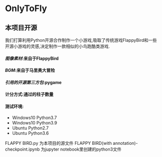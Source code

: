 # OnlyToFly
本项目开源
--
我们打算利用Python开源合作制作一个小游戏,吸取了传统游戏FlappyBird和一些开源小游戏的灵感,决定制作一款相似的小鸟跑酷类游戏.<br>

#### *图像素材*:来自于FlappyBird<br>
#### *BGM*:来自于马里奥大冒险<br>
#### *引用的开源第三方包*:pygame<br>

#### 计分方式:通过的柱子数量<br>

#### 测试环境:
 - Windows10 Python3.7
 - Windows10 Python3.9
 - Ubuntu Python2.7
 - Ubuntu Python3.6

FLAPPY BIRD.py 为本项目的源文件
FLAPPY BIRD(with annotation)-checkpoint.ipynb 为jupyter notebook里创建的python3文件
